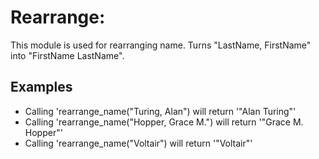 Rearrange:
==========

This module is used for rearranging name.
Turns "LastName, FirstName" into "FirstName LastName".

## Examples

* Calling 'rearrange_name("Turing, Alan") will return '"Alan Turing"'
* Calling 'rearrange_name("Hopper, Grace M.") will return '"Grace M. Hopper"'
* Calling 'rearrange_name("Voltair") will return '"Voltair"'